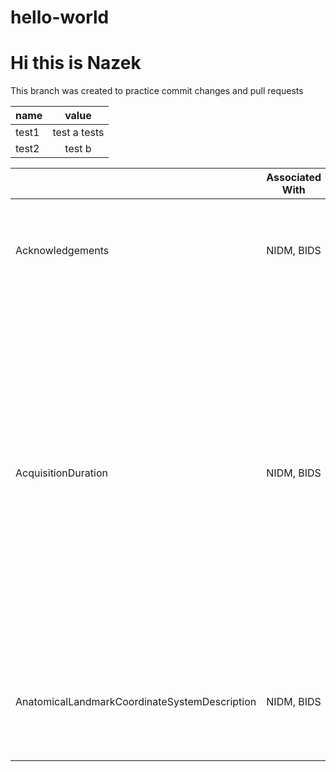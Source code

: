 # hello-world
# Hi this is Nazek

This branch was created to practice commit changes and pull requests 


| name | value |
|----|:-------:|
|test1 |test a       tests|
|test2 |test b |


|          | Associated With| Candidate Terms| Comment| Description| Interlex ID| Label|
|--------------|--------------|--------------|--------------|--------------|--------------|--------------|
|Acknowledgements| NIDM, BIDS|         |         |OPTIONAL. Text acknowledging contributions of individuals or institutions beyond those listed in Authors or Funding.|http://uri.interlex.org/ilx_0739308|
AcquisitionDuration| NIDM, BIDS|         |         |RECOMMENDED. Duration (in seconds) of volume acquisition. Corresponds to DICOM Tag 0018,9073 Acquisition Duration. This field is REQUIRED for sequences that are described with the VolumeTiming field and that not have the SliceTiming field set to allowed for accurate calculation of acquisition time. This field is mutually exclusive with RepetitionTime.|http://uri.interlex.org/ilx_0100259|
AnatomicalLandmarkCoordinateSystemDescription| NIDM, BIDS|         |         |OPTIONAL. Freeform text description or link to document describing the Head Coil coordinate system system in detail.|http://uri.interlex.org/ilx_0739356|
